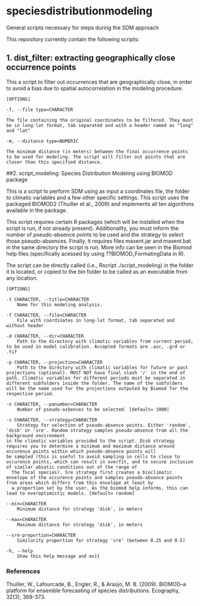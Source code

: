# speciesdistributionmodeling
General scripts necessary for steps during the SDM approach

This repository currently contain the following scripts:

## 1. dist_filter: extracting geographically close occurrence points

This a script to filter out occurrences that are geographically close, in order to avoid a bias due to spatial autocorrelation in the modeling procedure.

	[OPTIONS]

	-f, --file type=CHARACTER

	The file containing the original coordinates to be filtered. They must be in long-lat format, tab separated and with a header named as "long" and "lat"

	-m, --distance type=NUMERIC

	The minimum distance (in meters) between the final occurrence points to be used for modeling. The script will filter out points that are closer than this specified distance.

##2. script_modeling: Species Distribution Modeling using BIOMOD package

This is a script to perform SDM using as input a coordinates file, the folder to climatic variables and a few other specific settings. This script uses the packaged BIOMOD2 (Thuiller et al., 2009) and implements all ten algorithms available in the package.

This script requires certain R packages (which will be installed when the script is run, if not already present). Additionallty, you must inform the number of pseudo-absence points to be used and the strategy to select those pseudo-absences. Finally, it requires files maxent.jar and maxent.bat in the same directory the script is run. More info can be seen in the Biomod help files (specifically acessed by using ??BIOMOD_FormatingData in R).

The script can be directly called (i.e., Rscript ./script_modeling) in the folder it is located, or copied to the bin folder to be called as an executable from any location.

	[OPTIONS]

	-t CHARACTER, --title=CHARACTER
		Name for this modeling analysis.

	-f CHARACTER, --file=CHARACTER
		File with coordinates in long-lat format, tab separated and without header

	-d CHARACTER, --dir=CHARACTER
		Path to the directory with climatic variables from current period, to be used in model calibration. Accepted formats are .asc, .grd or .tif

	-p CHARACTER, --projection=CHARACTER
		Path to the directory with climatic variables for future or past projections (optional). MUST NOT have final slash '/' in the end of path. Climatic variables for different periods must be separated in different subfolders inside the folder. The name of the subfolders will be the name used for the projections outputed by Biomod for the respective period.

	-n CHARACTER, --panumber=CHARACTER
		Number of pseudo-asbences to be selected. [default= 1000]

	-s CHARACTER, --strategy=CHARACTER
		Strategy for selection of pseudo-absence points. Either 'random', 'disk' or 'sre'. Random strategy samples pseudo-absence from all the background environment
    in the climatic variables provided to the script. Disk strategy requires you to determine a minimum and maximum distance around occurence points within which pseudo-absence points will
    be sampled (this is useful to avoid sampling in cells to close to occurence points, which can result in overfit, and to secure inclusion of similar abiotic conditions out of the range of
      the focal species). Sre strategy first creates a bioclimatic envelope of the occurence points and samples pseudo-absence points from areas which differs from this envelope at least by
      a proportion set by the user. As the biomod help informs, this can lead to overoptimistic models. [default= random]

	--min=CHARACTER
		Minimum distance for strategy 'disk', in meters

	--max=CHARACTER
		Maximum distance for strategy 'disk', in meters

	--sre-proportion=CHARACTER
		Similarity proportion for strategy 'sre' (between 0.25 and 0.5)

	-h, --help
		Show this help message and exit

### References
Thuiller, W., Lafourcade, B., Engler, R., & Araújo, M. B. (2009). BIOMOD–a platform for ensemble forecasting of species distributions. Ecography, 32(3), 369-373.

